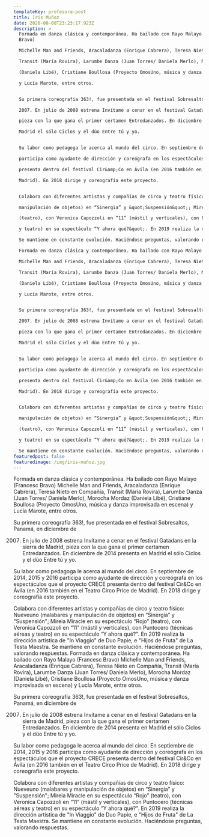 ```yaml
---
templateKey: profesora-post
title: Iris Muñoz
date: 2020-08-08T23:23:17.923Z
description: >
  Formada en danza clásica y contemporánea. Ha bailado con Rayo Malayo (Francesc
  Bravo)

  Michelle Man and Friends, Aracaladanza (Enrique Cabrera), Teresa Nieto en Compañía,

  Transit (María Rovira), Larumbe Danza (Juan Torres/ Daniela Merlo), Morocha Mordaz

  (Daniela Libé), Cristiane Boullosa (Proyecto OmosUno, música y danza improvisada en escena)

  y Lucía Marote, entre otros.


  Su primera coreografía 363!, fue presentada en el festival Sobresaltos, Panamá, en diciembre de

  2007. En julio de 2008 estrena Invítame a cenar en el festival Gatadans en la sierra de Madrid,

  pieza con la que gana el primer certamen Entredanzados. En diciembre de 2014 presenta en

  Madrid el sólo Ciclos y el dúo Entre tú y yo.


  Su labor como pedagoga le acerca al mundo del circo. En septiembre de 2014, 2015 y 2016

  participa como ayudante de dirección y coreógrafa en los espectáculos que el proyecto CRECE

  presenta dentro del festival Cir&amp;Co en Ávila (en 2016 también en el Teatro Circo Price de

  Madrid). En 2018 dirige y coreografía este proyecto.


  Colabora con diferentes artistas y compañías de circo y teatro físico: Nueveuno (malabares y

  manipulación de objetos) en “Sinergia” y &quot;Suspensión&quot;; Mireia Miracle en su espectáculo “Rojo”

  (teatro), con Veronica Capozzoli en “11” (mástil y verticales), con Puntocero (técnicas aéreas

  y teatro) en su espectáculo “Y ahora qué?&quot;. En 2019 realiza la dirección artística de &quot;In Viaggio&quot; de Duo Papie, e &quot;Hijos de Fruta&quot; de La Testa Maestra.

  Se mantiene en constante evolución. Haciéndose preguntas, valorando respuestas.

  Formada en danza clásica y contemporánea. Ha bailado con Rayo Malayo (Francesc Bravo)

  Michelle Man and Friends, Aracaladanza (Enrique Cabrera), Teresa Nieto en Compañía,

  Transit (María Rovira), Larumbe Danza (Juan Torres/ Daniela Merlo), Morocha Mordaz

  (Daniela Libé), Cristiane Boullosa (Proyecto OmosUno, música y danza improvisada en escena)

  y Lucía Marote, entre otros.


  Su primera coreografía 363!, fue presentada en el festival Sobresaltos, Panamá, en diciembre de

  2007. En julio de 2008 estrena Invítame a cenar en el festival Gatadans en la sierra de Madrid,

  pieza con la que gana el primer certamen Entredanzados. En diciembre de 2014 presenta en

  Madrid el sólo Ciclos y el dúo Entre tú y yo.


  Su labor como pedagoga le acerca al mundo del circo. En septiembre de 2014, 2015 y 2016

  participa como ayudante de dirección y coreógrafa en los espectáculos que el proyecto CRECE

  presenta dentro del festival Cir&amp;Co en Ávila (en 2016 también en el Teatro Circo Price de

  Madrid). En 2018 dirige y coreografía este proyecto.


  Colabora con diferentes artistas y compañías de circo y teatro físico: Nueveuno (malabares y

  manipulación de objetos) en “Sinergia” y &quot;Suspensión&quot;; Mireia Miracle en su espectáculo “Rojo”

  (teatro), con Veronica Capozzoli en “11” (mástil y verticales), con Puntocero (técnicas aéreas

  y teatro) en su espectáculo “Y ahora qué?&quot;. En 2019 realiza la dirección artística de &quot;In Viaggio&quot; de Duo Papie, e &quot;Hijos de Fruta&quot; de La Testa Maestra.

  Se mantiene en constante evolución. Haciéndose preguntas, valorando respuestas.
featuredpost: false
featuredimage: /img/iris-muñoz.jpg
---
```


Formada en danza clásica y contemporánea. Ha bailado con Rayo Malayo (Francesc Bravo)
Michelle Man and Friends, Aracaladanza (Enrique Cabrera), Teresa Nieto en Compañía,
Transit (María Rovira), Larumbe Danza (Juan Torres/ Daniela Merlo), Morocha Mordaz
(Daniela Libé), Cristiane Boullosa (Proyecto OmosUno, música y danza improvisada en escena)
y Lucía Marote, entre otros.

Su primera coreografía 363!, fue presentada en el festival Sobresaltos, Panamá, en diciembre de

2007. En julio de 2008 estrena Invítame a cenar en el festival Gatadans en la sierra de Madrid,
      pieza con la que gana el primer certamen Entredanzados. En diciembre de 2014 presenta en
      Madrid el sólo Ciclos y el dúo Entre tú y yo.

Su labor como pedagoga le acerca al mundo del circo. En septiembre de 2014, 2015 y 2016
participa como ayudante de dirección y coreógrafa en los espectáculos que el proyecto CRECE
presenta dentro del festival Cir&amp;Co en Ávila (en 2016 también en el Teatro Circo Price de
Madrid). En 2018 dirige y coreografía este proyecto.

Colabora con diferentes artistas y compañías de circo y teatro físico: Nueveuno (malabares y
manipulación de objetos) en “Sinergia” y &quot;Suspensión&quot;; Mireia Miracle en su espectáculo “Rojo”
(teatro), con Veronica Capozzoli en “11” (mástil y verticales), con Puntocero (técnicas aéreas
y teatro) en su espectáculo “Y ahora qué?&quot;. En 2019 realiza la dirección artística de &quot;In Viaggio&quot; de Duo Papie, e &quot;Hijos de Fruta&quot; de La Testa Maestra.
Se mantiene en constante evolución. Haciéndose preguntas, valorando respuestas.
Formada en danza clásica y contemporánea. Ha bailado con Rayo Malayo (Francesc Bravo)
Michelle Man and Friends, Aracaladanza (Enrique Cabrera), Teresa Nieto en Compañía,
Transit (María Rovira), Larumbe Danza (Juan Torres/ Daniela Merlo), Morocha Mordaz
(Daniela Libé), Cristiane Boullosa (Proyecto OmosUno, música y danza improvisada en escena)
y Lucía Marote, entre otros.

Su primera coreografía 363!, fue presentada en el festival Sobresaltos, Panamá, en diciembre de

2007. En julio de 2008 estrena Invítame a cenar en el festival Gatadans en la sierra de Madrid,
      pieza con la que gana el primer certamen Entredanzados. En diciembre de 2014 presenta en
      Madrid el sólo Ciclos y el dúo Entre tú y yo.

Su labor como pedagoga le acerca al mundo del circo. En septiembre de 2014, 2015 y 2016
participa como ayudante de dirección y coreógrafa en los espectáculos que el proyecto CRECE
presenta dentro del festival Cir&amp;Co en Ávila (en 2016 también en el Teatro Circo Price de
Madrid). En 2018 dirige y coreografía este proyecto.

Colabora con diferentes artistas y compañías de circo y teatro físico: Nueveuno (malabares y
manipulación de objetos) en “Sinergia” y &quot;Suspensión&quot;; Mireia Miracle en su espectáculo “Rojo”
(teatro), con Veronica Capozzoli en “11” (mástil y verticales), con Puntocero (técnicas aéreas
y teatro) en su espectáculo “Y ahora qué?&quot;. En 2019 realiza la dirección artística de &quot;In Viaggio&quot; de Duo Papie, e &quot;Hijos de Fruta&quot; de La Testa Maestra.
Se mantiene en constante evolución. Haciéndose preguntas, valorando respuestas.
